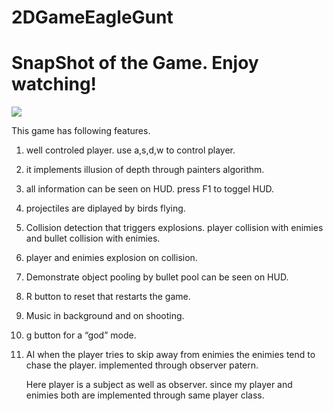 

# 2DGameEagleGunt

# SnapShot of the Game. Enjoy watching!

![](pratyush.gif)


This game has following features.

1.  well controled player. use a,s,d,w to control player.

2.  it implements illusion of depth through painters algorithm.

3.  all information can be seen on HUD. press F1 to toggel HUD.

4.  projectiles are diplayed by birds flying.

5.  Collision detection that triggers explosions. player collision with enimies and bullet collision with enimies.

6.  player and enimies explosion on collision.

7.  Demonstrate object pooling by bullet pool can be seen on HUD.

8.  R button to reset that restarts the game.

9.  Music in background and on shooting.

10. g button for  a “god” mode.

11. AI when the player tries to skip away from enimies the enimies tend to chase the player. implemented through observer patern.

    Here player is a subject as well as observer. since my player and enimies both are implemented through same player class.
